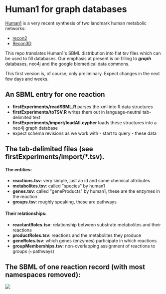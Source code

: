 # Human1 for graph databases
[Human1](https://www.chalmers.se/en/departments/bio/news/Pages/The-next-generation-of-human-metabolic-modelling.aspx) is a very recent synthesis of two landmark human metabolic networks:

 - [recon2](https://www.ncbi.nlm.nih.gov/pmc/articles/PMC4896983/)
 - [Recon3D](https://www.nature.com/articles/nbt.4072)
 
This repo translates Human1's SBML distribution into flat tsv files which can be used to fill
databases.  Our emphasis at present is on filling to <b><i>graph</i></b> databases, neo4j and the google
biomedical data commons.

This first version is, of course, only preliminary.  Expect changes in the next few days and weeks.

## An SBML entry for one reaction

 - <b>firstExperiments/readSBML.R</b> parses the xml into R data structures
 - <b>firstExperiments/toTSV.R</b> writes them out in language-neutral tab-delimited text
 - <b>firstExperiments/import/loadAll.cypher</b> loads these structures into a neo4j graph database
 - expect schema revisions as we work with - start to query - these data

## The tab-delimited files (see firstExperiments/import/*.tsv).

#### The entities:

  - <b>reactions.tsv</b>:  very simple, just an id and some chemical attributes
  - <b>metabolites.tsv</b>: called "species" by human1
  - <b>genes.tsv</b>:  called "geneProducts" by human1, these are the enzymes in the reaction
  - <b>groups.tsv</b>: roughly speaking, these are pathways

#### Their relationships:

  - <b>reactantRoles.tsv</b>:  relationship between substrate metabolites and their reactions
  - <b>productRoles.tsv</b>:  reactions and the metabolites they produce
  - <b>geneRoles.tsv</b>:  which genes (enzymes) participate in which reactions
  - <b>groupMemberships.tsv</b>: non-overlapping assignment of reactions to groups (~pathways)

## The SBML of one reaction record (with most namespaces removed):
  
<img src="https://github.com/paul-shannon/human1-for-graphDatabases/blob/main/human1-sbml-1-reaction.png">
